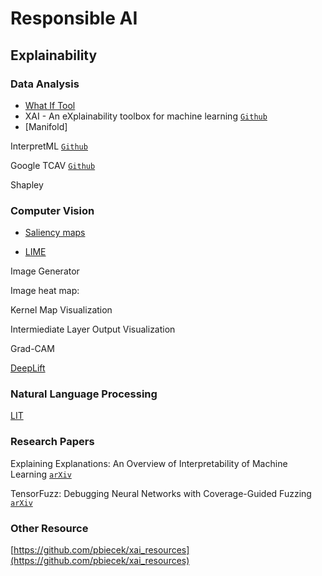# Responsible AI

## Explainability

### Data Analysis

* [What If Tool](https://pair-code.github.io/what-if-tool/)
* XAI - An eXplainability toolbox for machine learning [`Github`](https://github.com/EthicalML/xai)
* [Manifold]

InterpretML [`Github`](https://github.com/interpretml/interpret)

Google TCAV [`Github`](https://github.com/tensorflow/tcav)

Shapley

### Computer Vision

* [Saliency maps](https://www.kaggle.com/ernie55ernie/mnist-with-keras-visualization-and-saliency-map)

* [LIME](https://github.com/marcotcr/lime)



Image Generator

Image heat map:

Kernel Map Visualization

Intermiediate Layer Output Visualization 

Grad-CAM

[DeepLift]()

### Natural Language Processing

[LIT]()

### Research Papers

Explaining Explanations: An Overview of Interpretability of Machine Learning [`arXiv`](https://arxiv.org/abs/1806.00069)

TensorFuzz: Debugging Neural Networks with Coverage-Guided Fuzzing [`arXiv`](https://arxiv.org/abs/1807.10875)

### Other Resource

[https://github.com/pbiecek/xai_resources](https://github.com/pbiecek/xai_resources)
